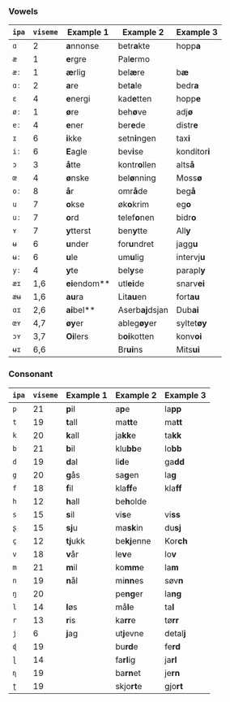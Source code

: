 ### Vowels

| `ipa` | `viseme` | Example 1     | Example 2        | Example 3     |
|-------|----------|---------------|------------------|---------------|
| `ɑ`   | 2        | **a**nnonse   | betr**a**kte     | hopp**a**     |
| `æ`   | 1        | **e**rgre     | Pal**e**rmo      |               |
| `æː`  | 1        | **æ**rlig     | bel**æ**re       | b**æ**        |
| `ɑː`  | 2        | **a**re       | bet**a**le       | bedr**a**     |
| `ɛ`   | 4        | **e**nergi    | kad**e**tten     | hopp**e**     |
| `øː`  | 1        | **ø**re       | beh**ø**ve       | adj**ø**      |
| `eː`  | 4        | **e**ner      | ber**e**de       | distr**e**    |
| `ɪ`   | 6        | **i**kke      | setn**i**ngen    | tax**i**      |
| `iː`  | 6        | **E**agle     | bev**i**se       | konditor**i** |
| `ɔ`   | 3        | **å**tte      | kontr**o**llen   | alts**å**     |
| `œ`   | 4        | **ø**nske     | bel**ø**nning    | Moss**ø**     |
| `oː`  | 8        | **å**r        | omr**å**de       | beg**å**      |
| `u`   | 7        | **o**kse      | øk**o**krim      | eg**o**       |
| `uː`  | 7        | **o**rd       | telef**o**nen    | bidr**o**     |
| `ʏ`   | 7        | **y**tterst   | ben**y**tte      | All**y**      |
| `ʉ`   | 6        | **u**nder     | for**u**ndret    | jagg**u**     |
| `ʉː`  | 6        | **u**le       | um**u**lig       | intervj**u**  |
| `yː`  | 4        | **y**te       | bel**y**se       | parapl**y**   |
| `æɪ`  | 1,6      | **ei**endom** | utl**ei**de      | snarv**ei**   |
| `æʉ`  | 1,6      | **au**ra      | Lit**au**en      | fort**au**    |
| `ɑɪ`  | 2,6      | **ai**bel**   | Aserb**aj**dsjan | Dub**ai**     |
| `œʏ`  | 4,7      | **øy**er      | ableg**øy**er    | syltet**øy**  |
| `ɔʏ`  | 3,7      | **Oi**lers    | b**oi**kotten    | konv**oi**    |
| `ʉɪ`  | 6,6      |               | Br**ui**ns       | Mits**ui**    |

### Consonant

| `ipa` | `viseme` | Example 1     | Example 2        | Example 3     |
|-------|----------|---------------|------------------|---------------|
| `p`   | 21       | **p**il       | a**p**e          | la**pp**      |
| `t`   | 19       | **t**all      | ma**tt**e        | ma**tt**      |
| `k`   | 20       | **k**all      | ja**kk**e        | ta**kk**      |
| `b`   | 21       | **b**il       | klu**bb**e       | lo**bb**      |
| `d`   | 19       | **d**al       | li**d**e         | ga**dd**      |
| `g`   | 20       | **g**ås       | sa**g**en        | la**g**       |
| `f`   | 18       | **f**il       | kla**ff**e       | kla**ff**     |
| `h`   | 12       | **h**all      | be**h**olde      |               |
| `s`   | 15       | **s**il       | vi**s**e         | vi**ss**      |
| `ʂ`   | 15       | **sj**u       | ma**sk**in       | du**sj**      |
| `ç`   | 12       | **tj**ukk     | be**kj**enne     | Kor**ch**     |
| `v`   | 18       | **v**år       | le**v**e         | lo**v**       |
| `m`   | 21       | **m**il       | ko**mm**e        | la**m**       |
| `n`   | 19       | **n**ål       | mi**nn**es       | søv**n**      |
| `ŋ`   | 20       |               | pe**ng**er       | la**ng**      |
| `l`   | 14       | **l**øs       | må**l**e         | ta**l**       |
| `r`   | 13       | **r**is       | ka**rr**e        | tø**rr**      |
| `j`   | 6        | **j**ag       | ut**j**evne      | detal**j**    |
| `ɖ`   | 19       |               | bu**rd**e        | fe**rd**      |
| `ɭ`   | 14       |               | fa**rl**ig       | ja**rl**      |
| `ɳ`   | 19       |               | ba**rn**et       | je**rn**      |
| `ʈ`   | 19       |               | skjo**rt**e      | gjo**rt**     |